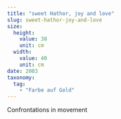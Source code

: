 ```yaml
---
title: "sweet Hathor, joy and love"
slug: sweet-hathor-joy-and-love
size:
  height:
    value: 38
    unit: cm
  width:
    value: 40
    unit: cm
date: 2003
taxonomy:
  tag:
    - "Farbe auf Gold"
---
```


Confrontations in movement
